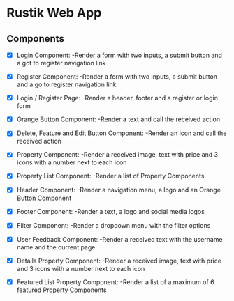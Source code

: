 # Rustik Web App

## Components

- [x] Login Component:
      -Render a form with two inputs, a submit button and a got to register navigation link

- [x] Register Component:
      -Render a form with two inputs, a submit button and a go to register navigation link

- [x] Login / Register Page:
      -Render a header, footer and a register or login form

- [x] Orange Button Component:
      -Render a text and call the received action

- [x] Delete, Feature and Edit Button Component:
      -Render an icon and call the received action

- [x] Property Component:
      -Render a received image, text with price and 3 icons with a number next to each icon

- [x] Property List Component:
      -Render a list of Property Components

- [x] Header Component:
      -Render a navigation menu, a logo and an Orange Button Component

- [x] Footer Component:
      -Render a text, a logo and social media logos

- [x] Filter Component:
      -Render a dropdown menu with the filter options

- [x] User Feedback Component:
      -Render a received text with the username name and the current page

- [x] Details Property Component:
      -Render a received image, text with price and 3 icons with a number next to each icon

- [x] Featured List Property Component:
      -Render a list of a maximum of 6 featured Property Components
